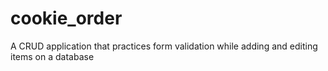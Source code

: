 # cookie_order
A CRUD application that practices form validation while adding and editing items on a database
